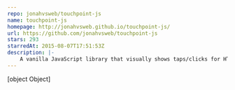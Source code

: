 ```yaml
---
repo: jonahvsweb/touchpoint-js
name: touchpoint-js
homepage: http://jonahvsweb.github.io/touchpoint-js/
url: https://github.com/jonahvsweb/touchpoint-js
stars: 293
starredAt: 2015-08-07T17:51:53Z
description: |-
    A vanilla JavaScript library that visually shows taps/clicks for HTML prototypes using CSS3 transitions on desktop and mobile.
---
```


[object Object]
